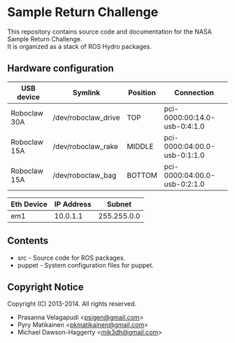 Sample Return Challenge
=======================

This repository contains source code and documentation for the NASA Sample Return Challenge.  
It is organized as a stack of ROS Hydro packages.

Hardware configuration
----------------------
| USB device   | Symlink             | Position | Connection                   |
| ------------ | ------------------- | -------- | ---------------------------- |
| Roboclaw 30A | /dev/roboclaw_drive | TOP      | pci-0000:00:14.0-usb-0:4:1.0 |
| Roboclaw 15A | /dev/roboclaw_rake  | MIDDLE   | pci-0000:04:00.0-usb-0:1:1.0 |
| Roboclaw 15A | /dev/roboclaw_bag   | BOTTOM   | pci-0000:04:00.0-usb-0:2:1.0 |

| Eth Device | IP Address | Subnet      |
| ---------- | ---------- | ----------- |
| em1        | 10.0.1.1   | 255.255.0.0 |

Contents
--------
  * src - Source code for ROS packages.
  * puppet - System configuration files for puppet.

Copyright Notice
----------------
Copyright (C) 2013-2014. All rights reserved.
  * Prasanna Velagapudi \<psigen@gmail.com>
  * Pyry Matikainen \<pkmatikainen@gmail.com>
  * Michael Dawson-Haggerty \<mik3dh@gmail.com>
